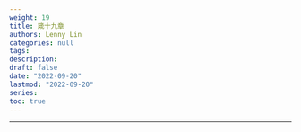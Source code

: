 ```yaml
---
weight: 19
title: 箴十九章
authors: Lenny Lin
categories: null
tags: 
description: 
draft: false
date: "2022-09-20"
lastmod: "2022-09-20"
series:
toc: true
---
```



<!--more-->
---
